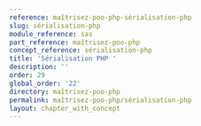 ```yaml
---
reference: maîtrisez-poo-php-sérialisation-php
slug: sérialisation-php
module_reference: sas
part_reference: maîtrisez-poo-php
concept_reference: sérialisation-php
title: 'Sérialisation PHP '
description: ''
order: 29
global_order: '22'
directory: maîtrisez-poo-php
permalink: maîtrisez-poo-php/sérialisation-php
layout: chapter_with_concept
---
```


